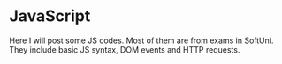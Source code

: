 # JavaScript
Here I will post some JS codes. Most of them are from exams in SoftUni. They include basic JS syntax, DOM events and HTTP requests. 
